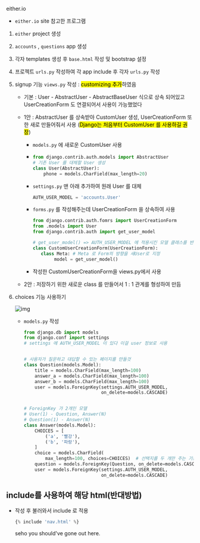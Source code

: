 either.io

- `either.io`  site 참고한 프로그램

1. `either` project 생성

2. `accounts` , `questions` app 생성

3. 각자 templates 생성 후 `base.html` 작성 및 bootstrap 설정

4. 프로젝트 `urls.py` 작성하여 각 app include 후 각자 `urls.py` 작성

5. signup 기능 `views.py` 작성 : <mark>customizing 추가</mark>하였음

   - 기본 : User - AbstractUser - AbstractBaseUser 식으로 상속 되어있고 UserCreationForm 도 연결되어서 사용이 가능했었다

   - 1안 : AbstractUser 를 상속받아 CustomUser 생성, UserCreationForm 또한 새로 만들어줘서 사용 (<mark>Django는 처음부터 CustomUser 를 사용하길 권장</mark>)

     - `models.py` 에 새로운 CustomUser 사용

     - ```python
       from django.contrib.auth.models import AbstractUser
       # 기존 User 를 대체할 User 생성
       class User(AbstractUser):  
           phone = models.CharField(max_length=20)
       ```

     - `settings.py` 맨 아래 추가하여 원래 User 를 대체

       ```python
       AUTH_USER_MODEL = 'accounts.User'
       ```

     - `forms.py` 를 작성해주는데 UserCreationForm 을 상속하여 사용

       ```python
       from django.contrib.auth.fomrs import UserCreationForm
       from .models import User
       from django.contrib.auth import get_user_model
       
       # get_user_model() => AUTH_USER_MODEL 에 적용시킨 모델 클래스를 반환해줌
       class CustomUserCreationForm(UserCreationForm):
          class Meta: # Meta 로 Form의 방향을 새User로 지정
               model = get_user_model()
       ```

     - 작성한 CustomUserCreationForm을 views.py에서 사용

   - 2안 : 저장하기 위한 새로운 class 를 만들어서 1 : 1 관계를 형성하여 만듬

6. choices 기능 사용하기

   ![img](https://user-images.githubusercontent.com/58541635/85501571-9ef0a080-b620-11ea-9f08-f19e1b01215b.png)

   - `models.py` 작성

     ```python
     from django.db import models
     from django.conf import settings
     # settings 에 AUTH_USER_MODEL 이 있다 이걸 user 정보로 사용
     
     
     # 사용자가 질문하고 대답할 수 있는 페이지를 만들것
     class Question(models.Model):
         title = models.CharField(max_length=100)
         answer_a = models.CharField(max_length=100)
         answer_b = models.CharField(max_length=100)
         user = models.ForeignKey(settings.AUTH_USER_MODEL,
                                  on_delete=models.CASCADE)
     
     
     # ForeignKey 가 2개인 모델
     # User(1) - Question, Answer(N)
     # Question(1) - Answer(N)
     class Answer(models.Model):
         CHOICES = [
             ('a', '빨강'),
             ('b', '파랑'),
         ]
         choice = models.CharField(
             max_length=100, choices=CHOICES)  # 선택지를 두 개만 주는 기능
         question = models.ForeignKey(Question, on_delete=models.CASCADE)  # 1-N관계
         user = models.ForeignKey(settings.AUTH_USER_MODEL,
                                  on_delete=models.CASCADE)
     
     ```

     

   









## include를 사용하여 해당 html(반대방법)

- 작성 후 불러와서 include 로 적용

  ```python
  {% include 'nav.html' %}
  ```

  seho you should've gone out here.